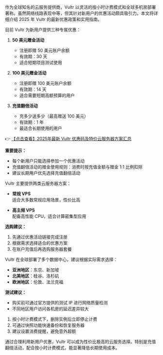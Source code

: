 
作为全球知名的云服务提供商，Vultr 以灵活的按小时计费模式和全球多机房部署著称。虽然网络线路表现中等，但其针对新用户的优惠活动颇具吸引力。本文将详细介绍 2025 年 Vultr 的最新优惠政策和实用指南。


目前 Vultr 为新用户提供三种专属优惠：

1. **50 美元赠金活动**  
   - 注册即赠 50 美元账户余额
   - 有效期：30 天
   - 适合短期项目测试使用

2. **100 美元赠金活动**  
   - 注册即赠 100 美元账户余额
   - 有效期：14 天
   - 适合需要短期高额预算的用户

3. **充值翻倍活动**  
   - 充多少送多少（最高赠送 100 美元）
   - 有效期：1 年
   - 最适合长期使用的用户

👉 [【点击查看】2025年最新 Vultr 优惠码及特价云服务器方案汇总](https://bit.ly/VuLtr)

**重要提示：**
- 每个新用户只能选择参加一个优惠活动
- 充值翻倍活动的赠金使用规则：消费时按充值金额与赠金 1:1 比例扣除
- 建议长期用户优先选择充值翻倍活动


Vultr 主要提供两类云服务器方案：

- **常规 VPS**  
  适合大多数常规应用场景，性价比高

- **高主频 VPS**  
  配备高性能 CPU，适合计算密集型应用

**选购建议：**
1. 先通过优惠活动链接完成注册
2. 根据需求选择适合的优惠方案
3. 在账户充值后再选购服务器套餐


Vultr 在全球部署了多个数据中心，建议根据实际需求选择：

- **亚洲地区**：东京、新加坡
- **北美地区**：硅谷、洛杉矶
- **欧洲地区**：伦敦、法兰克福

**测试建议：**
- 购买前可通过官方提供的测试 IP 进行网络质量检测
- 不同地区用户访问各机房的延迟差异较大


1. 按小时计费模式下，删除实例后立即停止计费
2. 可通过快照功能快速备份和恢复服务器
3. 建议设置消费提醒，避免意外超额

通过合理利用新用户优惠，Vultr 可以成为性价比极高的云服务选择。特别是充值翻倍活动，配合按小时计费模式，能显著降低长期使用成本。
